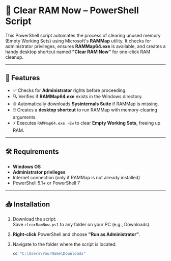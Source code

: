 # 🧠 Clear RAM Now – PowerShell Script

This PowerShell script automates the process of clearing unused memory (Empty Working Sets) using Microsoft's **RAMMap** utility. It checks for administrator privileges, ensures **RAMMap64.exe** is available, and creates a handy desktop shortcut named **"Clear RAM Now"** for one-click RAM cleanup.

---

## 🚀 Features

- ✅ Checks for **Administrator** rights before proceeding.
- 🔍 Verifies if **RAMMap64.exe** exists in the Windows directory.
- 🌐 Automatically downloads **Sysinternals Suite** if RAMMap is missing.
- 🖱️ Creates a **desktop shortcut** to run RAMMap with memory-clearing arguments.
- ⚡ Executes `RAMMap64.exe -Ew` to clear **Empty Working Sets**, freeing up RAM.

---

## 🛠️ Requirements

- **Windows OS**
- **Administrator privileges**
- Internet connection (only if RAMMap is not already installed)
- PowerShell 5.1+ or PowerShell 7

---

## 📥 Installation

1. Download the script:  
   Save `clearRamNow.ps1` to any folder on your PC (e.g., Downloads).

2. **Right-click** PowerShell and choose **"Run as Administrator"**.

3. Navigate to the folder where the script is located:

   ```powershell
   cd "C:\Users\YourName\Downloads"
